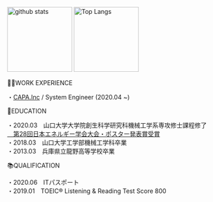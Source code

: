 <p align="left"> 
  <img alt="github stats" height="150px" src="https://github-readme-stats.vercel.app/api?username=soccer4kzm8&theme=transparent&show_icons=ture" />
  <img alt="Top Langs" height="150px" src="https://github-readme-stats.vercel.app/api/top-langs/?username=soccer4kzm8&layout=compact&show_icons=true&theme=transparent" />
</p>

<p>
👨‍💻WORK EXPERIENCE<br>

・<a href="https://www.capa.co.jp/">CAPA.Inc</a> / System Engineer (2020.04 ~)<br>

<p>
🏫EDUCATION<br>

・2020.03　山口大学大学院創生科学研究科機械工学系専攻修士課程修了<br>
  <a href="http://www.mech.yamaguchi-u.ac.jp/?p=3228">　第28回日本エネルギー学会大会・ポスター発表賞受賞</a><br>
・2018.03　山口大学工学部機械工学科卒業<br>
・2013.03　兵庫県立龍野高等学校卒業<br>
</p>
<p>
📚QUALIFICATION<br>

・2020.06　ITパスポート<br>
・2019.01　TOEIC® Listening & Reading Test Score 800<br>
</p>
<!--
**soccer4kzm8/soccer4kzm8** is a ✨ _special_ ✨ repository because its `README.md` (this file) appears on your GitHub profile.

Here are some ideas to get you started:

- 🔭 I’m currently working on ...
- 🌱 I’m currently learning ...
- 👯 I’m looking to collaborate on ...
- 🤔 I’m looking for help with ...
- 💬 Ask me about ...
- 📫 How to reach me: ...
- 😄 Pronouns: ...
- ⚡ Fun fact: ...
-->
